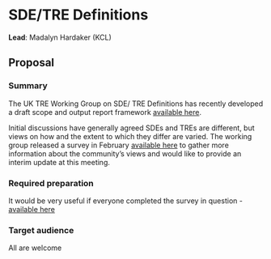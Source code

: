 # SDE/TRE Definitions

**Lead**: Madalyn Hardaker (KCL)

## Proposal

### Summary

The UK TRE Working Group on SDE/ TRE Definitions has recently developed a draft scope and output report framework [available here](https://github.com/FrancisCrickInstitute/UK_TRE/tree/main/SDE%20TRE%20Definitions%20Working%20Group).

Initial discussions have generally agreed SDEs and TREs are different, but views on how and the extent to which they differ are varied. The working group released a survey in February [available here](https://forms.office.com/pages/responsepage.aspx?id=B3jtTq3rWkGnqZFwlH9OrugHht_C0ZhBkdNS6wqs4JxUMkRWNldaMTFFUVIwTUEyMVBaRzhBT0UzNC4u) to gather more information about the community’s views and would like to provide an interim update at this meeting.

### Required preparation

It would be very useful if everyone completed the survey in question - [available here](https://forms.office.com/pages/responsepage.aspx?id=B3jtTq3rWkGnqZFwlH9OrugHht_C0ZhBkdNS6wqs4JxUMkRWNldaMTFFUVIwTUEyMVBaRzhBT0UzNC4u)

### Target audience

All are welcome
